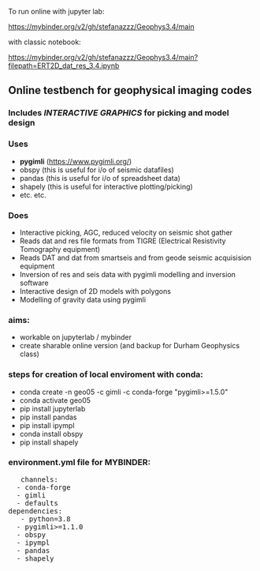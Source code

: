 To run online with jupyter lab:

https://mybinder.org/v2/gh/stefanazzz/Geophys3.4/main

with classic notebook:

https://mybinder.org/v2/gh/stefanazzz/Geophys3.4/main?filepath=ERT2D_dat_res_3.4.ipynb

## Online testbench for geophysical imaging codes
### Includes *INTERACTIVE GRAPHICS* for picking and model design

### Uses
   - **pygimli** (https://www.pygimli.org/)
   - obspy (this is useful for i/o of seismic datafiles)
   - pandas (this is useful for i/o of spreadsheet data)
   - shapely (this is useful for interactive plotting/picking) 
   - etc. etc.
     
### Does
  - Interactive picking, AGC, reduced velocity on seismic shot gather
  - Reads dat and res file formats from TIGRE (Electrical Resistivity Tomography equipment)
  - Reads DAT and dat from smartseis and from geode seismic acquisision equipment
  - Inversion of res and seis data with pygimli modelling and inversion software
  - Interactive design of 2D models with polygons
  - Modelling of gravity data using pygimli
    
### aims:
- workable on jupyterlab / mybinder
- create sharable online version (and backup for Durham Geophysics class)
  
### steps for creation of local enviroment with conda:
-  conda create -n geo05 -c gimli -c conda-forge "pygimli>=1.5.0"
-  conda activate geo05
-  pip install jupyterlab
-  pip install pandas
-  pip install ipympl
-  conda install obspy
-  pip install shapely

### environment.yml file for MYBINDER:
<pre>
   channels:
  - conda-forge
  - gimli
  - defaults
dependencies:
   - python=3.8
  - pygimli>=1.1.0
  - obspy
  - ipympl
  - pandas
  - shapely
</pre>  
